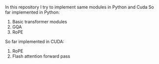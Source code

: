 In this repository I try to implement same modules in Python and Cuda
So far implemented in Python: 
1. Basic transformer modules
2. GQA
3. RoPE

So far implemented in CUDA:
1. RoPE
2. Flash attention forward pass
